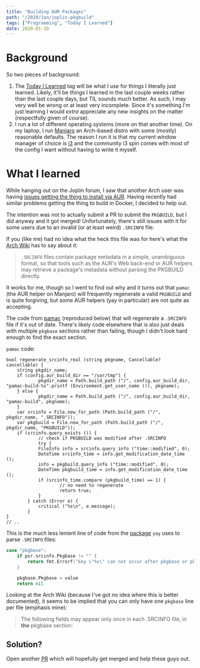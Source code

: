 ```yaml
---
title: "Building AUR Packages"
path: "/2020/Jan/joplin-pkgbuild"
tags: ["Programming", "Today I Learned"]
date: 2020-01-10
---
```


# Background

So two pieces of background:
1. The [Today I Learned](/tag/Today-I-Learned/) tag will be what I use for things I literally just learned. Likely, it'll be things I learned in the last couple weeks rather than the last couple days, but TIL sounds much better. As such, I may very well be wrong or at least very incomplete. Since it's something I'm just learning I would *extra* appreciate any new insights on the matter (respectfully given of course).
2. I run a lot of different operating systems (more on that another time). On my laptop, I run [Manjaro](manjaro.org/) an Arch-based distro with some (mostly) reasonable defaults. The reason I run it is that my current window manager of choice is [i3](https://i3wm.org/) and the community i3 spin comes with most of the config I want without having to write it myself.

# What I learned

While hanging out on the Joplin forum, I saw that another Arch user was having [issues getting the thing to install via AUR](https://discourse.joplinapp.org/t/joplin-will-not-start-on-linux-after-building-from-source/5009). Having recently had similar problems getting the thing to build in Docker, I decided to help out.

The intention was not to actually submit a PR to submit the `PKGBUILD`, but I did anyway and it got merged! Unfortunately, there's still issues with it for some users due to an invalid (or at least weird) `.SRCINFO` file.

If you (like me) had no idea what the heck this file was for here's what the [Arch Wiki](https://wiki.archlinux.org/index.php/.SRCINFO) has to say about it:
> `.SRCINFO` files contain package metadata in a simple, unambiguous format, so that tools such as the AUR's Web back-end or AUR helpers may retrieve a package's metadata without parsing the PKGBUILD directly.

It works for me, though so I went to find out why and it turns out that `pamac` (the AUR helper on Manjaro) will frequently regenerate a valid `PKGBUILD` and is quite forgiving, but some AUR helpers (yay in particular) are not quite as accepting.

The code from [pamac](https://gitlab.manjaro.org/applications/pamac/blob/master/src/database.vala#L1441) (reproduced below) that will regenerate a `.SRCINFO` file if it's out of date. There's likely code elsewhere that is also just deals with multiple `pkgbase` sections rather than failing, though I didn't look hard enough to find the exact section.

`pamac` code:
```vala
bool regenerate_srcinfo_real (string pkgname, Cancellable? cancellable) {
    string pkgdir_name;
    if (config.aur_build_dir == "/var/tmp") { 
            pkgdir_name = Path.build_path ("/", config.aur_build_dir, "pamac-build-%s".printf (Environment.get_user_name ()), pkgname);
    } else { 
            pkgdir_name = Path.build_path ("/", config.aur_build_dir, "pamac-build", pkgname);
    } 
    var srcinfo = File.new_for_path (Path.build_path ("/", pkgdir_name, ".SRCINFO"));
    var pkgbuild = File.new_for_path (Path.build_path ("/", pkgdir_name, "PKGBUILD"));
    if (srcinfo.query_exists ()) { 
            // check if PKGBUILD was modified after .SRCINFO 
            try { 	
            FileInfo info = srcinfo.query_info ("time::modified", 0);
            DateTime srcinfo_time = info.get_modification_date_time ();
            info = pkgbuild.query_info ("time::modified", 0);
            DateTime pkgbuild_time = info.get_modification_date_time ();
            if (srcinfo_time.compare (pkgbuild_time) == 1) {
                    // no need to regenerate 
                    return true;
            } 
        } catch (Error e) { 
            critical ("%s\n", e.message);
        } 
}
// ..
```


This is the much less lenient line of code from the [package](https://github.com/Morganamilo/go-srcinfo/blob/master/parser.go#L33) `yay` uses to parse `.SRCINFO` files:

```go
case "pkgbase":
    if psr.srcinfo.Pkgbase != "" {
        return fmt.Errorf("key \"%s\" can not occur after pkgbase or pkgname", key)
    }

    pkgbase.Pkgbase = value
    return nil
```

Looking at the Arch Wiki (because I've got no idea where this is better documented), it seems to be implied that you can only have one `pkgbase` line per file (emphasis mine):
> The following fields may appear only once in each .SRCINFO file, in **the** pkgbase section: 

## Solution?
Open another [PR](https://github.com/alfredopalhares/joplin-pkgbuild/pull/42) which will hopefully get merged and help these guys out.